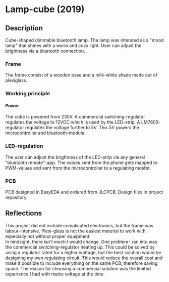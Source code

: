 # Lamp-cube (2019)

## Description
Cube-shaped dimmable bluetooth lamp. The lamp was intended as a "mood lamp" that shines with a warm and cozy light. User can adjust the brightness via a bluetooth connection.

### Frame
The frame consist of a wooden base and a milk-white shade made out of plexiglass.
### Working principle

#### Power
The cube is powered from 230V. A commercial switching-regulator regulates the voltage to 12VDC which is used by the LED-strip. A LM7805-regulator regulates the voltage further to 5V. This 5V powers the microcontroller and bluetooth-module. 

### LED-regulation
The user can adjust the brightness of the LED-strip via any general "bluetooth remote"-app. The values sent from the phone gets mapped to PWM-values and sent from the microcontroller to a regulating mosfet. 

### PCB
PCB designed in EasyEDA and ordered from JLCPCB. Design files in project repository.

## Reflections
This project did not include complicated electronics, but the frame was labour-intensive. Plexi-glass is not the easiest material to work with, especially not without proper equipment.<br /> 
In hindsight, there isn't much I would change. One problem I ran into was the commercial switching-regulator heating up. This could be solved by using a regulator rated for a higher wattage, but the best solution would be designing my own regulating circuit. This would reduce the overall cost and make it possible to include everything on the same PCB, therefore saving space. The reason for choosing a commercial solution was the limited experience I had with mains voltage at the time.   
